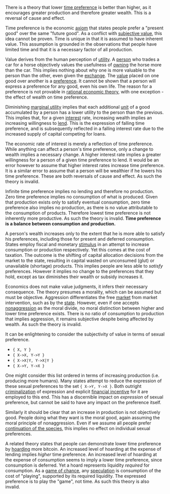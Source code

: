 There is a theory that lower [time preference](https://en.m.wikipedia.org/wiki/Time_preference) is better than higher, as it encourages greater production and therefore greater wealth. This is a reversal of cause and effect.

Time preference is the economic [axiom](https://en.m.wikipedia.org/wiki/Axiom) that states people prefer a "present good" over the same "future good". As a conflict with [subjective value](https://en.m.wikipedia.org/wiki/Subjective_theory_of_value), this idea cannot be proven. Time is unique in that it is assumed to have inherent value. This assumption is grounded in the observations that people have limited time and that it is a necessary factor of all production.

Value derives from the human perception of [utility](Glossary#utility). A [person](Glossary#person) who trades a car for a horse objectively values the usefulness of [owning](Glossary#owner) the horse more than the car. This implies nothing about why one is more valuable to the person than the other, even given the [exchange](Glossary#exchange). The [value](Glossary#value) placed on one good over another is a [preference](https://en.wikipedia.org/wiki/Preference#Economics). It cannot be shown that a person will express a preference for any good, even his own life. The reason for a preference is not provable in [rational economic theory](https://en.wikipedia.org/wiki/Catallactics), with one exception - the effect of wealth on time preference.

Diminishing [marginal utility](https://en.m.wikipedia.org/wiki/Marginal_utility) implies that each additional [unit](Glossary#unit) of a good accumulated by a person has a lower utility to the person than the previous. This implies that, for a given [interest](Glossary#interest) rate, increasing wealth implies an increasing willingness to [lend](Glossary#lend). This is the expression of falling time preference, and is subsequently reflected in a falling interest rate due to the increased supply of capital competing for loans.

The economic rate of interest is merely a reflection of time preference. While anything can affect a person's time preference, only a change to wealth implies a necessary change. A higher interest rate implies a greater willingness for a person of a given time preference to lend. It would be an error however to assume that higher interest rates increase time preference. It is a similar error to assume that a person will be wealthier if he lowers his time preference. These are both reversals of cause and effect. As such the theory is invalid.

Infinite time preference implies no lending and therefore no production. Zero time preference implies no consumption of what is produced. Given that production exists only to satisfy eventual consumption, zero time preference also implies no production, as there is no value attributable to the consumption of products. Therefore lowest time preference is not inherently more productive. As such the theory is invalid. **Time preference is a balance between consumption and production.**

A person's wealth increases only to the extent that he is more able to satisfy his preferences, including those for present and deferred consumption. States employ fiscal and monetary [stimulus](https://en.m.wikipedia.org/wiki/Stimulus_(economics)) in an attempt to increase consumption or production respectively. Yet this comes at the cost of taxation. The outcome is the shifting of capital allocation decisions from the market to the state, resulting in capital wasted on unconsumed (glut) or unavailable (shortage) products. This implies people are less able to *satisfy* preferences. However it implies no change to the preferences that they hold, except as tax diminishes their wealth or subsidy increases it.

Economics does not make value judgments, it infers their necessary consequence. The theory presumes a morality, which can be assumed but must be objective. Aggression differentiates the free [market](Glossary#market) from market intervention, such as by the [state](Glossary#state). However, even if one accepts [nonaggression](https://en.m.wikipedia.org/wiki/Non-aggression_principle) as the moral divide, no moral distinction between higher and lower time preference exists. There is no ratio of consumption to production that implies aggression, it remains subjective despite being affected by wealth. As such the theory is invalid.

It can be enlightening to consider the subjectivity of value in terms of sexual preference.

* `{ X, Y }`
* `{ X->X, Y->Y }`
* `{ X->X|Y, Y->X|Y }`
* `{ X->Y, Y->X }`

One might consider this list ordered in terms of increasing production (i.e. producing more humans). Many states attempt to reduce the expression of these sexual preferences to the set `{ X->Y, Y->X }`. Both outright [criminalization](https://en.m.wikipedia.org/wiki/LGBT_rights_by_country_or_territory) of expression and explicit [financial incentive](https://en.m.wikipedia.org/wiki/Marriage_promotion) for it are employed to this end. This has a discernible impact on *expression* of sexual preference, but cannot be said to have any impact on the preference itself.

Similarly it should be clear that an increase in production is not objectively good. People doing what they want is the moral good, again assuming the moral principle of nonaggression. Even if we assume all people prefer [continuation of the species](https://futurism.com/in-order-to-ensure-human-survival-we-must-become-a-multi-planetary-species), this implies no effect on individual sexual preferences.

A related theory states that people can demonstrate lower time preference by [hoarding](Glossary#hoard) more bitcoin. An increased level of hoarding at the expense of lending implies *higher* time preference. An increased level of hoarding at the expense of consumption seems to imply a lower time preference, since consumption is deferred. Yet a hoard represents liquidity *required* for consumption. As a [game of chance](https://en.wikipedia.org/wiki/Game_of_chance), any [speculation](Glossary#speculation) is consumption of the cost of "playing", supported by its required liquidity. The expressed preference is to play the "game", not time. As such this theory is also invalid.